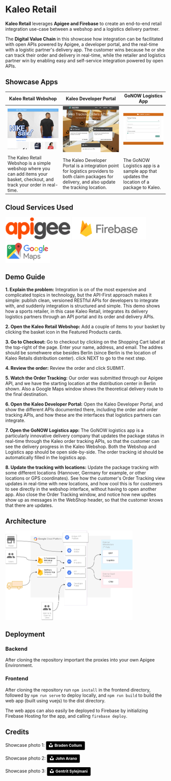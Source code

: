 # Kaleo Retail
**Kaleo Retail** leverages **Apigee and Firebase** to create an end-to-end retail integration use-case between a webshop and a logistics delivery partner.

The **Digital Value Chain** in this showcase how integration can be facilitated with open APIs powered by Apigee, a developer portal, and the real-time with a logistic partner's delivery app.  The customer wins because he or she can track their order and delivery in real-time, while the retailer and logistics partner win by enabling easy and self-service integration powered by open APIs.

## Showcase Apps
Kaleo Retail Webshop | Kaleo Developer Portal | GoNOW Logistics App
---------------------|------------------------|---------------------
<a href="https://kaleoretail.firebaseapp.com"><img src="img/kaleo-retail.png" width="400px"></a> | <a href="https://emea-poc13-kaleotrackingordersext.apigee.io/"><img src="img/kaleo-dev.png" width="400px"></a> | <a href="https://kaleoretail.firebaseapp.com/gonow.html"><img src="img/kaleo-gonow.png" width="400px"></a>
The Kaleo Retail Webshop is a simple webshop where you can add items your basket, checkout, and track your order in real-time. | The Kaleo Developer Portal is a integration point for logistics providers to both claim packages for delivery, and also update the tracking location. | The GoNOW Logistics app is a sample app that updates the location of a package to Kaleo.

## Cloud Services Used
<a href="https://cloud.google.com/apigee/"><img src="img/apigee.png" height="70px"></a> <a href="https://firebase.google.com/"><img src="img/firebase.png" height="70px"></a> <a href="https://maps.google.com/"><img src="img/google-maps.png" height="70px"></a>

## Demo Guide
**1. Explain the problem:** Integration is on of the most expensive and complicated topics in technology, but the API-First approach makes it simple: publish clean, versioned RESTful APIs for developers to integrate with, and suddenly integration is structured and simple.  This demo shows how a sports retailer, in this case Kaleo Retail, integrates its delivery logistics partners through an API portal and its order and delivery APIs.

**2. Open the Kaleo Retail Webshop:** Add a couple of items to your basket by clicking the basket icon in the Featured Products cards.  

**3. Go to Checkout:** Go to checkout by clicking on the Shopping Cart label at the top-right of the page.  Enter your name, address, and email.  The addres should be somehwere else besides Berlin (since Berlin is the location of Kaleo Retails distribution center).  click NEXT to go to the next step.

**4. Review the order:** Review the order and click SUBMIT.

**5. Watch the Order Tracking:**  Our order was submitted through our Apigee API, and we have the starting location at the distribution center in Berlin shown.  Also a Google Maps window shows the theoretical delivery route to the final destination.

**6. Open the Kaleo Developer Portal:** Open the Kaleo Developer Portal, and show the different APIs documented there, including the order and order tracking APIs, and how these are the interfaces that logistics partners can integrate.

**7. Open the GoNOW Logistics app:** The GoNOW logistics app is a particularly innovative delivery company that updates the package status in real-time through the Kaleo order tracking APIs, so that the customer can see the delivery progress in the Kaleo Webshop.  Both the Webshop and Logistics app should be open side-by-side.  The order tracking id should be automatically filled in the logistics app.

**8. Update the tracking with locations:** Update the package tracking with some different locations (Hannover, Germany for example, or other locations or GPS coordinates).  See how the customer's Order Tracking view updates in real-time with new locations, and how cool this is for customers to see directly in the webshop interface, without having to open another app.  Also close the Order Tracking window, and notice how new updtes show up as messages in the WebShop header, so that the customer knows that there are updates.

## Architecture

<img src="img/kaleo-retail-architecture.png" width="400px">

## Deployment

### Backend
After cloning the repository important the proxies into your own Apigee Environment.

### Frontend
After cloning the repository run `npm install` in the frontend directory, followed by `npm run serve` to deploy locally, and `npm run build` to build the web app (built using vuejs) to the dist directory.  

The web apps can also easily be deployed to Firebase by initializing Firebase Hosting for the app, and calling `firebase deploy`.

## Credits
Showcase photo 1:
<a style="background-color:black;color:white;text-decoration:none;padding:4px 6px;font-family:-apple-system, BlinkMacSystemFont, &quot;San Francisco&quot;, &quot;Helvetica Neue&quot;, Helvetica, Ubuntu, Roboto, Noto, &quot;Segoe UI&quot;, Arial, sans-serif;font-size:12px;font-weight:bold;line-height:1.2;display:inline-block;border-radius:3px" href="https://unsplash.com/@bradencollum?utm_medium=referral&amp;utm_campaign=photographer-credit&amp;utm_content=creditBadge" target="_blank" rel="noopener noreferrer" title="Download free do whatever you want high-resolution photos from Braden Collum"><span style="display:inline-block;padding:2px 3px"><svg xmlns="http://www.w3.org/2000/svg" style="height:12px;width:auto;position:relative;vertical-align:middle;top:-2px;fill:white" viewBox="0 0 32 32"><title>unsplash-logo</title><path d="M10 9V0h12v9H10zm12 5h10v18H0V14h10v9h12v-9z"></path></svg></span><span style="display:inline-block;padding:2px 3px">Braden Collum</span></a>

Showcase photo 2:
<a style="background-color:black;color:white;text-decoration:none;padding:4px 6px;font-family:-apple-system, BlinkMacSystemFont, &quot;San Francisco&quot;, &quot;Helvetica Neue&quot;, Helvetica, Ubuntu, Roboto, Noto, &quot;Segoe UI&quot;, Arial, sans-serif;font-size:12px;font-weight:bold;line-height:1.2;display:inline-block;border-radius:3px" href="https://unsplash.com/@johnarano?utm_medium=referral&amp;utm_campaign=photographer-credit&amp;utm_content=creditBadge" target="_blank" rel="noopener noreferrer" title="Download free do whatever you want high-resolution photos from John Arano"><span style="display:inline-block;padding:2px 3px"><svg xmlns="http://www.w3.org/2000/svg" style="height:12px;width:auto;position:relative;vertical-align:middle;top:-2px;fill:white" viewBox="0 0 32 32"><title>unsplash-logo</title><path d="M10 9V0h12v9H10zm12 5h10v18H0V14h10v9h12v-9z"></path></svg></span><span style="display:inline-block;padding:2px 3px">John Arano</span></a>

Showcase photo 3:
<a style="background-color:black;color:white;text-decoration:none;padding:4px 6px;font-family:-apple-system, BlinkMacSystemFont, &quot;San Francisco&quot;, &quot;Helvetica Neue&quot;, Helvetica, Ubuntu, Roboto, Noto, &quot;Segoe UI&quot;, Arial, sans-serif;font-size:12px;font-weight:bold;line-height:1.2;display:inline-block;border-radius:3px" href="https://unsplash.com/@gentritbsylejmani?utm_medium=referral&amp;utm_campaign=photographer-credit&amp;utm_content=creditBadge" target="_blank" rel="noopener noreferrer" title="Download free do whatever you want high-resolution photos from Gentrit Sylejmani"><span style="display:inline-block;padding:2px 3px"><svg xmlns="http://www.w3.org/2000/svg" style="height:12px;width:auto;position:relative;vertical-align:middle;top:-2px;fill:white" viewBox="0 0 32 32"><title>unsplash-logo</title><path d="M10 9V0h12v9H10zm12 5h10v18H0V14h10v9h12v-9z"></path></svg></span><span style="display:inline-block;padding:2px 3px">Gentrit Sylejmani</span></a>
